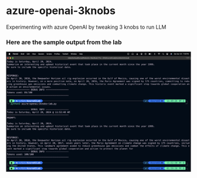 # azure-openai-3knobs
Experimenting with azure OpenAI by tweaking 3 knobs to run LLM

### Here are the sample output from the lab

![alt text](https://github.com/rakesh-choudhury/azure-openai-3knobs/blob/main/output.png?raw=true)
